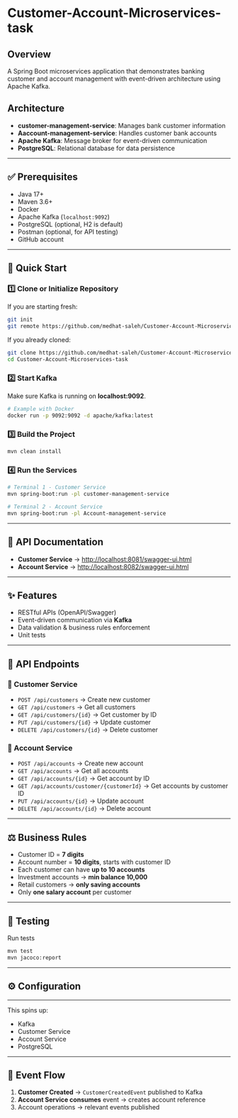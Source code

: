 # Customer-Account-Microservices-task


## Overview

A Spring Boot microservices application that demonstrates banking customer and account management with event-driven architecture using Apache Kafka.

## Architecture

- **customer-management-service**: Manages bank customer information
- **Aaccount-management-service**: Handles customer bank accounts  
- **Apache Kafka**: Message broker for event-driven communication
- **PostgreSQL**: Relational database for data persistence
---

## ✅ Prerequisites
- Java 17+  
- Maven 3.6+  
- Docker  
- Apache Kafka (`localhost:9092`)  
- PostgreSQL (optional, H2 is default)  
- Postman (optional, for API testing)  
- GitHub account  

---

## 🚀 Quick Start

### 1️⃣ Clone or Initialize Repository
If you are starting fresh:
```bash
git init
git remote https://github.com/medhat-saleh/Customer-Account-Microservices-task.git
```

If you already cloned:
```bash
git clone https://github.com/medhat-saleh/Customer-Account-Microservices-task.git
cd Customer-Account-Microservices-task
```

### 2️⃣ Start Kafka
Make sure Kafka is running on **localhost:9092**.  

```bash
# Example with Docker
docker run -p 9092:9092 -d apache/kafka:latest
```


### 3️⃣ Build the Project
```bash
mvn clean install
```

### 4️⃣ Run the Services
```bash
# Terminal 1 - Customer Service
mvn spring-boot:run -pl customer-management-service

# Terminal 2 - Account Service
mvn spring-boot:run -pl Account-management-service 
```

---

## 📖 API Documentation
- **Customer Service** → [http://localhost:8081/swagger-ui.html](http://localhost:8081/swagger-ui.html)  
- **Account Service** → [http://localhost:8082/swagger-ui.html](http://localhost:8082/swagger-ui.html)  

---

## ✨ Features
- RESTful APIs (OpenAPI/Swagger)  
- Event-driven communication via **Kafka**  
- Data validation & business rules enforcement  
- Unit tests 
---

## 📂 API Endpoints

### 🔹 Customer Service
- `POST /api/customers` → Create new customer  
- `GET /api/customers` → Get all customers  
- `GET /api/customers/{id}` → Get customer by ID  
- `PUT /api/customers/{id}` → Update customer  
- `DELETE /api/customers/{id}` → Delete customer  

### 🔹 Account Service
- `POST /api/accounts` → Create new account  
- `GET /api/accounts` → Get all accounts  
- `GET /api/accounts/{id}` → Get account by ID  
- `GET /api/accounts/customer/{customerId}` → Get accounts by customer ID  
- `PUT /api/accounts/{id}` → Update account  
- `DELETE /api/accounts/{id}` → Delete account  

---

## ⚖️ Business Rules
- Customer ID = **7 digits**  
- Account number = **10 digits**, starts with customer ID  
- Each customer can have **up to 10 accounts**  
- Investment accounts → **min balance 10,000**  
- Retail customers → **only saving accounts**  
- Only **one salary account** per customer  

---

## 🧪 Testing
Run tests 

```bash
mvn test
mvn jacoco:report
```

---

## ⚙️ Configuration



---

This spins up:
- Kafka    
- Customer Service  
- Account Service  
- PostgreSQL 

---

## 🔄 Event Flow
1. **Customer Created** → `CustomerCreatedEvent` published to Kafka  
2. **Account Service consumes** event → creates account reference  
3. Account operations → relevant events published  

